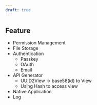 ```yaml
---
draft: true
---
```

## Feature

* Permission Management
* File Storage
* Authentication
	* Passkey
	* OAuth
	* Email
* API Generator
	* UUID2View -> base58(id) to View
	* Using Hash to access view
* Native Application
* Log